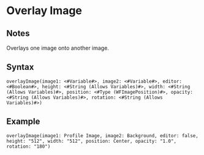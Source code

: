 # Overlay Image
## Notes
Overlays one image onto another image.
## Syntax
```
overlayImage(image1: <#Variable#>, image2: <#Variable#>, editor: <#Boolean#>, height: <#String (Allows Variables)#>, width: <#String (Allows Variables)#>, position: <#Type (WFImagePosition)#>, opacity: <#String (Allows Variables)#>, rotation: <#String (Allows Variables)#>)
```
## Example
```
overlayImage(image1: Profile Image, image2: Background, editor: false, height: "512", width: "512", position: Center, opacity: "1.0", rotation: "180")
```